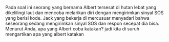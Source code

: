 Pada soal ini seorang yang bernama Albert tersesat di hutan lebat yang dikelilingi laut dan mencoba melarikan diri dengan mengirimkan sinyal SOS yang berisi kode. Jack yang bekerja di mercusuar menyadari bahwa seseorang sedang mengirimkan sinyal SOS dan respon secepat dia bisa. Menurut Anda, apa yang Albert coba katakan? jadi kita di suruh mengartikan apa yang albert katakan
